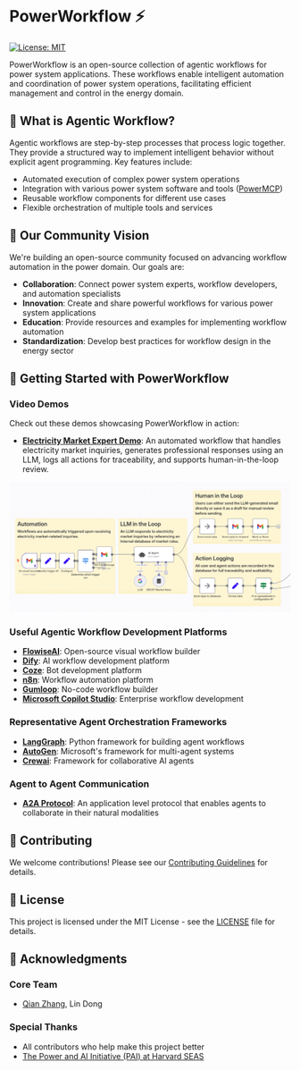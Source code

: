 # PowerWorkflow ⚡

[![License: MIT](https://img.shields.io/badge/License-MIT-yellow.svg)](https://opensource.org/licenses/MIT)

PowerWorkflow is an open-source collection of agentic workflows for power system applications. These workflows enable intelligent automation and coordination of power system operations, facilitating efficient management and control in the energy domain.

## 🌟 What is Agentic Workflow?

Agentic workflows are step-by-step processes that process logic together. They provide a structured way to implement intelligent behavior without explicit agent programming. Key features include:

- Automated execution of complex power system operations
- Integration with various power system software and tools ([PowerMCP](https://github.com/power-agent/PowerMCP))
- Reusable workflow components for different use cases
- Flexible orchestration of multiple tools and services

## 🤝 Our Community Vision

We're building an open-source community focused on advancing workflow automation in the power domain. Our goals are:

- **Collaboration**: Connect power system experts, workflow developers, and automation specialists
- **Innovation**: Create and share powerful workflows for various power system applications
- **Education**: Provide resources and examples for implementing workflow automation
- **Standardization**: Develop best practices for workflow design in the energy sector

## 🚀 Getting Started with PowerWorkflow

### Video Demos

Check out these demos showcasing PowerWorkflow in action:

- [**Electricity Market Expert Demo**](https://www.youtube.com/watch?v=ccY93ssvUwU): An automated workflow that handles electricity market inquiries, generates professional responses using an LLM, logs all actions for traceability, and supports human-in-the-loop review.

![Electricity Market Expert Workflow](Electricity%20Market%20Expert/Market%20Expert%20WF.png)

### Useful Agentic Workflow Development Platforms

- [**FlowiseAI**](https://flowiseai.com/): Open-source visual workflow builder
- [**Dify**](https://dify.ai/): AI workflow development platform
- [**Coze**](https://www.coze.com/): Bot development platform
- [**n8n**](https://n8n.io/): Workflow automation platform
- [**Gumloop**](https://gumloop.com/): No-code workflow builder
- [**Microsoft Copilot Studio**](https://www.microsoft.com/en-us/microsoft-copilot/microsoft-copilot-studio): Enterprise workflow development

### Representative Agent Orchestration Frameworks

- [**LangGraph**](https://python.langchain.com/docs/langgraph): Python framework for building agent workflows
- [**AutoGen**](https://microsoft.github.io/autogen/): Microsoft's framework for multi-agent systems
- [**Crewai**](https://github.com/joaomdmoura/crewAI): Framework for collaborative AI agents

### Agent to Agent Communication

- [**A2A Protocol**](https://google.github.io/A2A/): An application level protocol that enables agents to collaborate in their natural modalities

## 🤝 Contributing

We welcome contributions! Please see our [Contributing Guidelines](https://power-agent.github.io/) for details.

## 📄 License

This project is licensed under the MIT License - see the [LICENSE](LICENSE) file for details.

## 🙏 Acknowledgments

### Core Team
- [Qian Zhang](https://seas.harvard.edu/person/qian-zhang), Lin Dong 

### Special Thanks
- All contributors who help make this project better
- [The Power and AI Initiative (PAI) at Harvard SEAS](https://pai.seas.harvard.edu/)